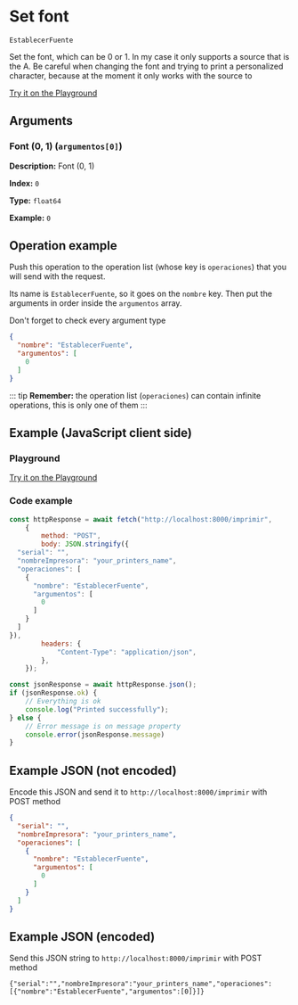 # Set font

`EstablecerFuente`

Set the font, which can be 0 or 1. In my case it only supports a source that is the A. Be careful when changing the font and trying to print a personalized character, because at the moment it only works with the source to







[Try it on the Playground](../playground.md?operacion=EstablecerFuente)

## Arguments
### Font (0, 1) (`argumentos[0]`)



**Description:** Font (0, 1)

**Index:** `0`

**Type:** `float64`

**Example:** `0`

## Operation example


Push this operation to the operation list (whose key is `operaciones`) that you will send with the request.

Its name is `EstablecerFuente`, so it goes on the `nombre` key. Then put the arguments in order
inside the `argumentos` array.

Don't forget to check every argument type



```json
{
  "nombre": "EstablecerFuente",
  "argumentos": [
    0
  ]
}
```

::: tip
**Remember:** the operation list (`operaciones`) can contain infinite operations, this is only one of them
:::

## Example (JavaScript client side)

### Playground
[Try it on the Playground](../playground.md?operacion=EstablecerFuente)

<Playground nombreOperacion="EstablecerFuente" :ocultarOperacionesDisponibles="true"/>

### Code example
```js
const httpResponse = await fetch("http://localhost:8000/imprimir",
    {
        method: "POST",
        body: JSON.stringify({
  "serial": "",
  "nombreImpresora": "your_printers_name",
  "operaciones": [
    {
      "nombre": "EstablecerFuente",
      "argumentos": [
        0
      ]
    }
  ]
}),
        headers: {
            "Content-Type": "application/json",
        },
    });

const jsonResponse = await httpResponse.json();
if (jsonResponse.ok) {
    // Everything is ok
    console.log("Printed successfully");
} else {
    // Error message is on message property
    console.error(jsonResponse.message)
}
```

## Example JSON (not encoded)

Encode this JSON and send it to `http://localhost:8000/imprimir` with POST method

```json
{
  "serial": "",
  "nombreImpresora": "your_printers_name",
  "operaciones": [
    {
      "nombre": "EstablecerFuente",
      "argumentos": [
        0
      ]
    }
  ]
}
```

## Example JSON (encoded)

Send this JSON string to `http://localhost:8000/imprimir` with POST method

```
{"serial":"","nombreImpresora":"your_printers_name","operaciones":[{"nombre":"EstablecerFuente","argumentos":[0]}]}
```
